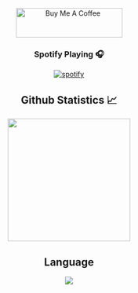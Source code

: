<div align="center">
  <a href="https://www.buymeacoffee.com/CollectiveX" target="_blank"><img src="https://cdn.buymeacoffee.com/buttons/v2/default-yellow.png" alt="Buy Me A Coffee" style="height: 60px !important;width: 217px !important;" ></a>
</div>

<h3 align="center">Spotify Playing 🎧</h3>
<div align="center">
  <a href="https://discord.gg/mHjtqtu3Vg">
    <img src="https://spotify-github-profile.kittinanx.com/api/view?uid=22k6vpw2vxgj5sfsclxocvzcq&cover_image=true&theme=default&show_offline=true&background_color=121212&interchange=false", alt="spotify"></img>
  </a>
</div>

<h2 align="center"> Github Statistics 📈 </h2>
  
  <div align="center"> 
     <a href="https://discord.gg/mHjtqtu3Vg">
      <img height="250px" src="https://github-readme-streak-stats.herokuapp.com/?user=clxsx&hide_border=true&theme=dark" />
    </a>
</div

<div align="center"> 
<h2 align="center">Language</h2>
  <div align="center"> 
     <a href="https://discord.gg/mHjtqtu3Vg">
     <img src="https://skillicons.dev/icons?i=lua,js,mysql,py,php" />
    </a>
  </div>
</div>

